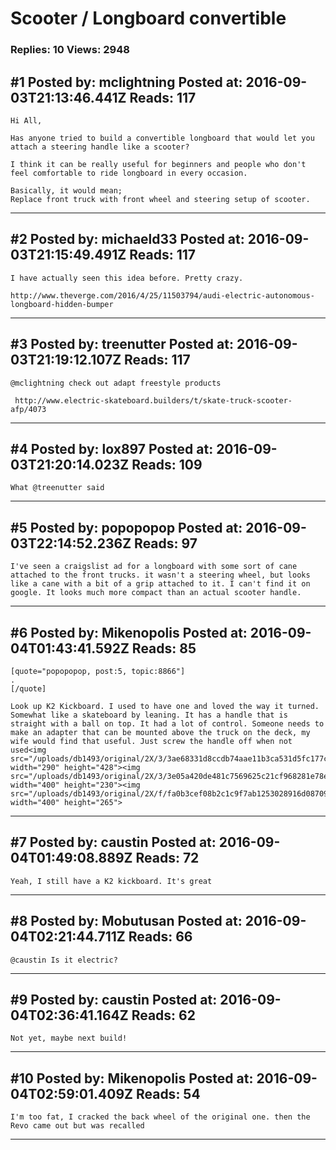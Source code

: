 # Scooter / Longboard convertible

### Replies: 10 Views: 2948

## \#1 Posted by: mclightning Posted at: 2016-09-03T21:13:46.441Z Reads: 117

```
Hi All,

Has anyone tried to build a convertible longboard that would let you attach a steering handle like a scooter?

I think it can be really useful for beginners and people who don't feel comfortable to ride longboard in every occasion.

Basically, it would mean;
Replace front truck with front wheel and steering setup of scooter.
```

---
## \#2 Posted by: michaeld33 Posted at: 2016-09-03T21:15:49.491Z Reads: 117

```
I have actually seen this idea before. Pretty crazy.

http://www.theverge.com/2016/4/25/11503794/audi-electric-autonomous-longboard-hidden-bumper
```

---
## \#3 Posted by: treenutter Posted at: 2016-09-03T21:19:12.107Z Reads: 117

```
@mclightning check out adapt freestyle products

 http://www.electric-skateboard.builders/t/skate-truck-scooter-afp/4073
```

---
## \#4 Posted by: lox897 Posted at: 2016-09-03T21:20:14.023Z Reads: 109

```
What @treenutter said
```

---
## \#5 Posted by: popopopop Posted at: 2016-09-03T22:14:52.236Z Reads: 97

```
I've seen a craigslist ad for a longboard with some sort of cane attached to the front trucks. it wasn't a steering wheel, but looks like a cane with a bit of a grip attached to it. I can't find it on google. It looks much more compact than an actual scooter handle.
```

---
## \#6 Posted by: Mikenopolis Posted at: 2016-09-04T01:43:41.592Z Reads: 85

```
[quote="popopopop, post:5, topic:8866"]
.
[/quote]

Look up K2 Kickboard. I used to have one and loved the way it turned. Somewhat like a skateboard by leaning. It has a handle that is straight with a ball on top. It had a lot of control. Someone needs to make an adapter that can be mounted above the truck on the deck, my wife would find that useful. Just screw the handle off when not used<img src="/uploads/db1493/original/2X/3/3ae68331d8ccdb74aae11b3ca531d5fc177ca813.gif" width="290" height="428"><img src="/uploads/db1493/original/2X/3/3e05a420de481c7569625c21cf968281e78ed3d6.jpg" width="400" height="230"><img src="/uploads/db1493/original/2X/f/fa0b3cef08b2c1c9f7ab1253028916d087094fc4.jpg" width="400" height="265">
```

---
## \#7 Posted by: caustin Posted at: 2016-09-04T01:49:08.889Z Reads: 72

```
Yeah, I still have a K2 kickboard. It's great
```

---
## \#8 Posted by: Mobutusan Posted at: 2016-09-04T02:21:44.711Z Reads: 66

```
@caustin Is it electric?
```

---
## \#9 Posted by: caustin Posted at: 2016-09-04T02:36:41.164Z Reads: 62

```
Not yet, maybe next build!
```

---
## \#10 Posted by: Mikenopolis Posted at: 2016-09-04T02:59:01.409Z Reads: 54

```
I'm too fat, I cracked the back wheel of the original one. then the Revo came out but was recalled
```

---
